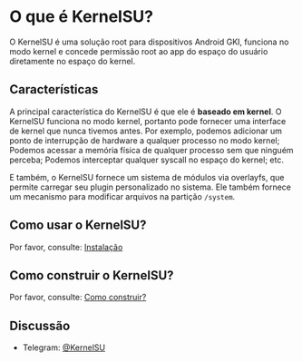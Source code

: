 # O que é KernelSU?

O KernelSU é uma solução root para dispositivos Android GKI, funciona no modo kernel e concede permissão root ao app do espaço do usuário diretamente no espaço do kernel.

## Características

A principal característica do KernelSU é que ele é **baseado em kernel**. O KernelSU funciona no modo kernel, portanto pode fornecer uma interface de kernel que nunca tivemos antes. Por exemplo, podemos adicionar um ponto de interrupção de hardware a qualquer processo no modo kernel; Podemos acessar a memória física de qualquer processo sem que ninguém perceba; Podemos interceptar qualquer syscall no espaço do kernel; etc.

E também, o KernelSU fornece um sistema de módulos via overlayfs, que permite carregar seu plugin personalizado no sistema. Ele também fornece um mecanismo para modificar arquivos na partição `/system`.

## Como usar o KernelSU?

Por favor, consulte: [Instalação](installation)

## Como construir o KernelSU?

Por favor, consulte: [Como construir?](how-to-build)

## Discussão

- Telegram: [@KernelSU](https://t.me/KernelSU)
